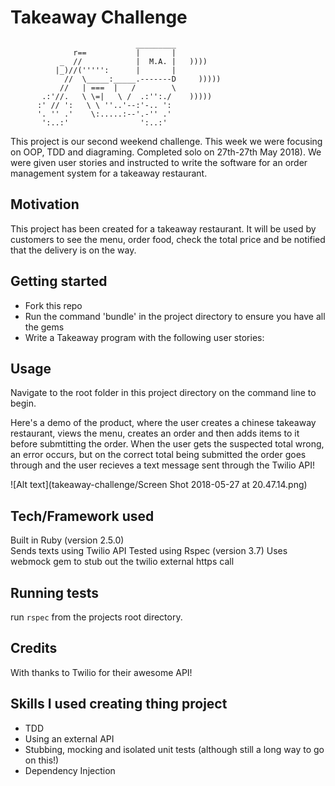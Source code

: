 Takeaway Challenge
==================
```
                            _________
              r==           |       |
           _  //            |  M.A. |   ))))
          |_)//(''''':      |       |
            //  \_____:_____.-------D     )))))
           //   | ===  |   /        \
       .:'//.   \ \=|   \ /  .:'':./    )))))
      :' // ':   \ \ ''..'--:'-.. ':
      '. '' .'    \:.....:--'.-'' .'
       ':..:'                ':..:'

 ```


This project is our second weekend challenge. This week we were focusing on OOP, TDD and diagraming. Completed solo on 27th-27th May 2018). We were given user stories and instructed to write the software for an order management system for a takeaway restaurant. 

## Motivation 

This project has been created for a takeaway restaurant. It will be used by customers to see the menu, order food, check the total price and be notified that the delivery is on the way.  

## Getting started

* Fork this repo
* Run the command 'bundle' in the project directory to ensure you have all the gems
* Write a Takeaway program with the following user stories:

## Usage

Navigate to the root folder in this project directory on the command line to begin. 

Here's a demo of the product, where the user creates a chinese takeaway restaurant, views the menu, creates an order and then adds items to it before submtitting the order. When the user gets the suspected total wrong, an error occurs, but on the correct total being submitted the order goes through and the user recieves a text message sent through the Twilio API! 

![Alt text](takeaway-challenge/Screen Shot 2018-05-27 at 20.47.14.png)


## Tech/Framework used 

Built in Ruby (version 2.5.0)<br />
Sends texts using Twilio API 
Tested using Rspec (version 3.7) 
Uses webmock gem to stub out the twilio external https call

## Running tests

run `rspec` from the projects root directory. 

## Credits 

With thanks to Twilio for their awesome API! 

## Skills I used creating thing project 

* TDD
* Using an external API
* Stubbing, mocking and isolated unit tests (although still a long way to go on this!)
* Dependency Injection

